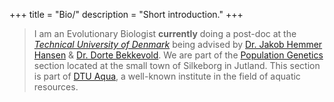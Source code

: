 +++
title = "Bio/"
description = "Short introduction."
+++

> I am an Evolutionary Biologist **currently** doing a post-doc at the [_Technical University of Denmark_](https://www.dtu.dk/english) being advised by [Dr. Jakob Hemmer Hansen](https://orbit.dtu.dk/en/persons/jakob-hemmer-hansen) & [Dr. Dorte Bekkevold](https://orbit.dtu.dk/en/persons/dorte-bekkevold). We are part of the [Population Genetics](https://www.aqua.dtu.dk/english/Research/Population_genetics) section located at the small town of Silkeborg in Jutland. This section is part of [DTU Aqua](https://www.aqua.dtu.dk/english/about), a well-known institute in the field of aquatic resources.